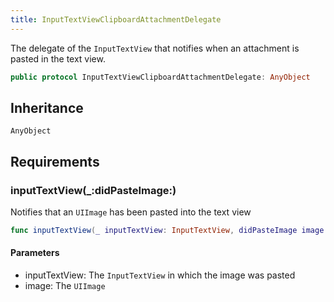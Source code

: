 ```yaml
---
title: InputTextViewClipboardAttachmentDelegate
---
```


The delegate of the `InputTextView` that notifies when an attachment is pasted in the text view.

``` swift
public protocol InputTextViewClipboardAttachmentDelegate: AnyObject 
```

## Inheritance

`AnyObject`

## Requirements

### inputTextView(\_:​didPasteImage:​)

Notifies that an `UIImage` has been pasted into the text view

``` swift
func inputTextView(_ inputTextView: InputTextView, didPasteImage image: UIImage)
```

#### Parameters

  - inputTextView: The `InputTextView` in which the image was pasted
  - image: The `UIImage`
